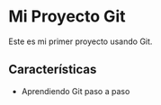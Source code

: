 # Mi Proyecto Git
   
   Este es mi primer proyecto usando Git.


   ## Características
   - Aprendiendo Git paso a paso